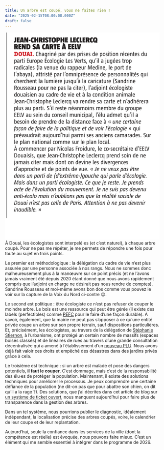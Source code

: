 ```yaml
---
title: Un arbre est coupé, vous ne faites rien !
date: "2025-02-15T08:00:00.000Z"
draft: false
---
```


![Brève de la Voix du Nord illustrant la trahison de Jean-Christophe Leclercq](/public//illustrations/article-jean-christophe-leclerq.png "🖼️➡️")À Douai, les écologistes sont interpelé·es (et c’est naturel), à chaque arbre coupé. Pour ne pas me répéter, je me permets de répondre une fois pour toute au sujet en trois points.

Le premier est méthodologique : la délégation du cadre de vie n’est plus assurée par une personne associée à nos rangs. Nous ne sommes donc malheureusement plus à la manœuvre sur ce point précis (et ne l’avons jamais vraiment été depuis 2020 étant donné que nous avons rapidement compris que l’adjoint en charge ne désirait pas nous rendre de comptes). Sandrine Rousseau et moi-même avons bon dos comme vous pouvez le voir sur la capture de la Voix du Nord ci-contre 😉.

Le second est politique : être écologiste ce n’est pas refuser de couper le moindre arbre. Le bois est une ressource qui peut être gérée (il existe des labels (perfectibles) comme [PEFC](https://www.pefc-france.org/le-label-pefc/) pour le faire d’une façon durable). À savoir, également, que la mairie ne peut pas s’opposer à ce qu’une entité privée coupe un arbre sur son propre terrain, sauf dispositions particulières. Et, précisément, les écologistes, au travers de la délégation de [Stéphanie Stiernon](https://stephaniestiernon.fr), à l’urbanisme, ont protégé un certain nombre de massifs (espaces boisés classés) et de linéaires de rues au travers d’une grande consultation décentralisée qui a amené à l’établissement d’un [nouveau PLU](../blog/contribution-nouveau-plu-douai). Nous avons déjà fait valoir ces droits et empêché des désastres dans des jardins privés grâce à cela.

Le troisième est technique : si un arbre est malade et pose des dangers potentiels, **il faut le couper**. C’est dommage, mais c’est de la responsabilité des élu·es de protéger la population. Maintenant, il existe des solutions techniques pour améliorer le processus. Je peux comprendre une certaine défiance de la population (ne dit-on pas que pour abattre son chien, on dit qu’il a la rage ?). Des solutions, que j’ai décrites dans cet article de blog sur [un système de ticket ouvert](../blog/un-systeme-de-ticket-ouvert-pour-les-collectivites), nous manquent aujourd’hui pour faire plus de transparence dans la gestion des arbres.

Dans un tel système, nous pourrions publier le diagnostic, idéalement indépendant, la localisation précise des arbres coupés, voire, le calendrier de leur coupe et de leur replantation.

Aujourd’hui, seule la confiance dans les services de la ville (dont la compétence est réelle) est évoquée, nous pouvons faire mieux. C’est un élément qui me semble essentiel à intégrer dans le programme de 2026.
